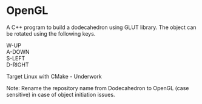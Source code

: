 # OpenGL
A C++ program to build a dodecahedron using GLUT library. The object can be rotated using the following keys.

W-UP<br/>
A-DOWN<br/>
S-LEFT<br/>
D-RIGHT<br/>

Target Linux with CMake - Underwork

Note: Rename the repository name from Dodecahedron to OpenGL (case sensitive) in case of object initiation issues.
